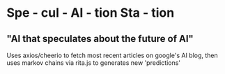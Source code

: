 # Spe - cul - AI - tion Sta - tion
## "AI that speculates about the future of AI"
Uses axios/cheerio to fetch most recent articles on google's AI blog, then uses markov chains via rita.js to generates new 'predictions'
